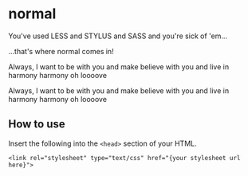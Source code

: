 normal
======

You've used LESS and STYLUS and SASS and you're sick of 'em...

...that's where normal comes in!

Always, I want to be with you
and make believe with you
and live in harmony harmony oh loooove

Always, I want to be with you
and make believe with you
and live in harmony harmony oh loooove

How to use
----------

Insert the following into the `<head>` section of your HTML.

    <link rel="stylesheet" type="text/css" href="{your stylesheet url here}">
